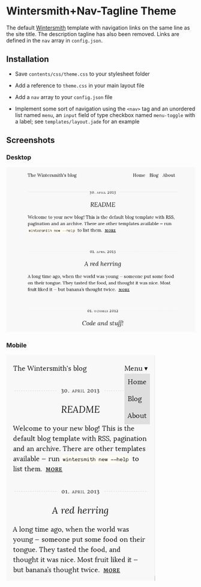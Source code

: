 
# Wintersmith+Nav-Tagline Theme

The default [Wintersmith](https://github.com/jnordberg/wintersmith) template with navigation links on the same line as the
site title. The description tagline has also been removed. Links are defined in the `nav` array in `config.json`.

## Installation

* Save `contents/css/theme.css` to your stylesheet folder

* Add a reference to `theme.css` in your main layout file

* Add a `nav` array to your `config.json` file

* Implement some sort of navigation using the `<nav>` tag and an unordered list named `menu`, an `input` field of type checkbox named `menu-toggle` with a label; see `templates/layout.jade` for an example

## Screenshots

### Desktop

![ws-nav-notagline](screenshot.png)

### Mobile

![ws-nav-notagline-mobile](screenshot-mobile.png)
